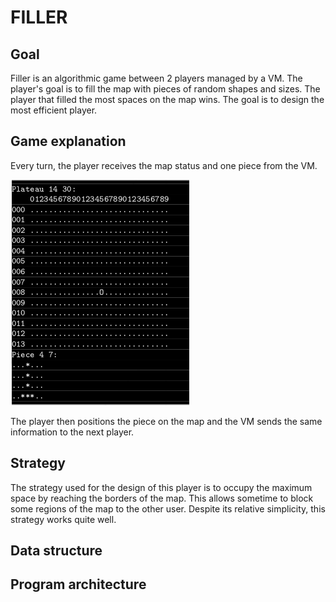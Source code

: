 # FILLER

## Goal
Filler is an algorithmic game between 2 players managed by a VM.
The player's goal is to fill the map with pieces of random shapes and sizes.
The player that filled the most spaces on the map wins.
The goal is to design the most efficient player.

## Game explanation
Every turn, the player receives the map status and one piece from the VM.

![Alt text](./img/VM_map.png?raw=true "Title")

The player then positions the piece on the map and the VM sends the same information to the next player.

## Strategy
The strategy used for the design of this player is to occupy the maximum space by reaching the borders of the map.
This allows sometime to block some regions of the map to the other user. Despite its relative simplicity, this strategy works quite well.

## Data structure

## Program architecture
